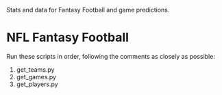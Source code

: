 Stats and data for Fantasy Football and game predictions.
# NFL Fantasy Football

Run these scripts in order, following the comments as closely as possible:

1. get_teams.py
2. get_games.py
3. get_players.py